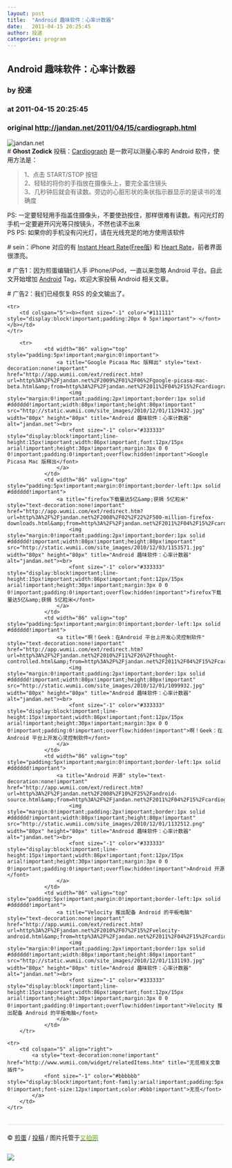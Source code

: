 ```yaml
---
layout: post
title:  "Android 趣味软件：心率计数器"
date:   2011-04-15 20:25:45
author: 投递
categories: program
---
```


## Android 趣味软件：心率计数器
### by 投递
### at 2011-04-15 20:25:45
### original <http://jandan.net/2011/04/15/cardiograph.html>

<p><img src="http://pic.yupoo.com/jdvip/AZM9Ixue/medium.jpg" title="Android 趣味软件：心率计数器" alt="jandan.net"><br>
# <strong>Ghost Zodick</strong> 投稿：<a href="http://www.androidzoom.com/android_applications/health_and_fitness/cardiograph_qyow.html">Cardiograph</a> 是一款可以测量心率的 Android 软件，使用方法是：</p>
<blockquote><p>1、点击 START/STOP 按钮<br>
2、轻轻的将你的手指放在摄像头上，要完全盖住镜头<br>
3、几秒钟后就会有读数。旁边的心脏形状的条状指示器显示的是读书的准确度</p></blockquote>
<p>PS: 一定要轻轻用手指盖住摄像头，不要使劲按住，那样很难有读数。有闪光灯的手机一定要避开闪光等只按镜头，不然也读不出来<br>
PS PS: 如果你的手机没有闪光灯，请在光线充足的地方使用该软件</p>
<p># sein：iPhone 对应的有 <a href="http://itunes.apple.com/us/app/instant-heart-rate-measure/id395042892?mt=8">Instant Heart Rate</a>(<a href="http://itunes.apple.com/us/app/instant-heart-rate-free/id409625068?mt=8">Free版</a>) 和 <a href="http://itunes.apple.com/us/app/heart-rate-free/id401450171?mt=8">Heart Rate</a>，前者界面很漂亮。</p>
<p># 广告1：因为煎蛋编辑们人手 iPhone/iPod，一直以来忽略 Android 平台。自此文开始增加 <a href="http://jandan.net/tag/android">Android</a> Tag，欢迎大家投稿 Android 相关文章。</p>
<p># 广告2：我们已经恢复 RSS 的全文输出了。</p>

<table cellspacing="0" cellpadding="3" border="0" style="clear:both">
    
    <tr>
        <td colspan="5"><b><font size="-1" color="#111111" style="display:block!important;padding:20px 0 5px!important"> </font></b></td>
    </tr>
    
        <tr>
                <td width="86" valign="top" style="padding:5px!important;margin:0!important">
                    <a title="Google Picasa Mac 版释出" style="text-decoration:none!important" href="http://app.wumii.com/ext/redirect.htm?url=http%3A%2F%2Fjandan.net%2F2009%2F01%2F06%2Fgoogle-picasa-mac-beta.html&amp;from=http%3A%2F%2Fjandan.net%2F2011%2F04%2F15%2Fcardiograph.html">
                        <img style="margin:0!important;padding:2px!important;border:1px solid #dddddd!important;width:80px!important;height:80px!important" src="http://static.wumii.com/site_images/2010/12/01/1129432.jpg" width="80px" height="80px" title="Android 趣味软件：心率计数器" alt="jandan.net"><br>
                        <font size="-1" color="#333333" style="display:block!important;line-height:15px!important;width:86px!important;font:12px/15px arial!important;height:30px!important;margin:3px 0 0 0!important;padding:0!important;overflow:hidden!important">Google Picasa Mac 版释出</font>
                    </a>
                </td>
                <td width="86" valign="top" style="padding:5px!important;margin:0!important;border-left:1px solid #dddddd!important">
                    <a title="firefox下载量达5亿&amp;获捐 5亿粒米" style="text-decoration:none!important" href="http://app.wumii.com/ext/redirect.htm?url=http%3A%2F%2Fjandan.net%2F2008%2F02%2F22%2F500-million-firefox-downloads.html&amp;from=http%3A%2F%2Fjandan.net%2F2011%2F04%2F15%2Fcardiograph.html">
                        <img style="margin:0!important;padding:2px!important;border:1px solid #dddddd!important;width:80px!important;height:80px!important" src="http://static.wumii.com/site_images/2010/12/03/1153571.jpg" width="80px" height="80px" title="Android 趣味软件：心率计数器" alt="jandan.net"><br>
                        <font size="-1" color="#333333" style="display:block!important;line-height:15px!important;width:86px!important;font:12px/15px arial!important;height:30px!important;margin:3px 0 0 0!important;padding:0!important;overflow:hidden!important">firefox下载量达5亿&amp;获捐 5亿粒米</font>
                    </a>
                </td>
                <td width="86" valign="top" style="padding:5px!important;margin:0!important;border-left:1px solid #dddddd!important">
                    <a title="啊！Geek：在Android 平台上开发心灵控制软件" style="text-decoration:none!important" href="http://app.wumii.com/ext/redirect.htm?url=http%3A%2F%2Fjandan.net%2F2010%2F11%2F26%2Fthought-controlled.html&amp;from=http%3A%2F%2Fjandan.net%2F2011%2F04%2F15%2Fcardiograph.html">
                        <img style="margin:0!important;padding:2px!important;border:1px solid #dddddd!important;width:80px!important;height:80px!important" src="http://static.wumii.com/site_images/2010/12/01/1099932.jpg" width="80px" height="80px" title="Android 趣味软件：心率计数器" alt="jandan.net"><br>
                        <font size="-1" color="#333333" style="display:block!important;line-height:15px!important;width:86px!important;font:12px/15px arial!important;height:30px!important;margin:3px 0 0 0!important;padding:0!important;overflow:hidden!important">啊！Geek：在Android 平台上开发心灵控制软件</font>
                    </a>
                </td>
                <td width="86" valign="top" style="padding:5px!important;margin:0!important;border-left:1px solid #dddddd!important">
                    <a title="Android 开源" style="text-decoration:none!important" href="http://app.wumii.com/ext/redirect.htm?url=http%3A%2F%2Fjandan.net%2F2008%2F10%2F25%2Fandroid-source.html&amp;from=http%3A%2F%2Fjandan.net%2F2011%2F04%2F15%2Fcardiograph.html">
                        <img style="margin:0!important;padding:2px!important;border:1px solid #dddddd!important;width:80px!important;height:80px!important" src="http://static.wumii.com/site_images/2010/12/01/1132512.png" width="80px" height="80px" title="Android 趣味软件：心率计数器" alt="jandan.net"><br>
                        <font size="-1" color="#333333" style="display:block!important;line-height:15px!important;width:86px!important;font:12px/15px arial!important;height:30px!important;margin:3px 0 0 0!important;padding:0!important;overflow:hidden!important">Android 开源</font>
                    </a>
                </td>
                <td width="86" valign="top" style="padding:5px!important;margin:0!important;border-left:1px solid #dddddd!important">
                    <a title="Velocity 推出配备 Android 的平板电脑" style="text-decoration:none!important" href="http://app.wumii.com/ext/redirect.htm?url=http%3A%2F%2Fjandan.net%2F2010%2F07%2F15%2Fvelocity-android.html&amp;from=http%3A%2F%2Fjandan.net%2F2011%2F04%2F15%2Fcardiograph.html">
                        <img style="margin:0!important;padding:2px!important;border:1px solid #dddddd!important;width:80px!important;height:80px!important" src="http://static.wumii.com/site_images/2010/12/01/1131193.jpg" width="80px" height="80px" title="Android 趣味软件：心率计数器" alt="jandan.net"><br>
                        <font size="-1" color="#333333" style="display:block!important;line-height:15px!important;width:86px!important;font:12px/15px arial!important;height:30px!important;margin:3px 0 0 0!important;padding:0!important;overflow:hidden!important">Velocity 推出配备 Android 的平板电脑</font>
                    </a>
                </td>
        </tr>
    
    <tr>
        <td colspan="5" align="right">
            <a style="text-decoration:none!important" href="http://www.wumii.com/widget/relatedItems.htm" title="无觅相关文章插件">
                <font size="-1" color="#bbbbbb" style="display:block!important;font-family:arial!important;padding:5px 0!important;font-size:12px!important;color:#bbb!important">无觅</font>
            </a>
        </td>
    </tr>
</table>

<div style="border-top:1px solid rgb(220,220,220);padding:5px 0pt"><p>© <a href="http://jandan.net/">煎蛋</a> / <a href="http://jandan.net/contribute" title="大家来煎蛋">投稿</a> / 图片托管于<a href="http://v.yupoo.com/p/jdvip/?utm_source=jandan&amp;utm_medium=jandanlianjie&amp;utm_campaign=jandanrss"><font color="#6b9f1f">又拍网</font></a></p><img src="http://www1.feedsky.com/t1/500100093/jandannet/feedsky/s.gif?r=http://jandan.net/2011/04/15/cardiograph.html" border="0" height="0" width="0"><p><a href="http://www1.feedsky.com/r/l/feedsky/jandannet/500100093/art01.html"><img border="0" ismap src="http://www1.feedsky.com/r/i/feedsky/jandannet/500100093/art01.gif"></a></p></div>